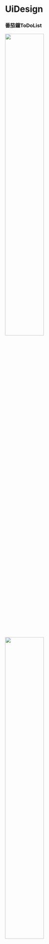 # UiDesign
### 番茄鐘ToDoList
<img src="https://tw-blackbear.github.io/UiDesign/TOMO-番茄鐘2.jpg" width="50%" height="50%"></img>     <img src="https://tw-blackbear.github.io/UiDesign/TOMO2.jpg" width="50%" height="50%"></img>

